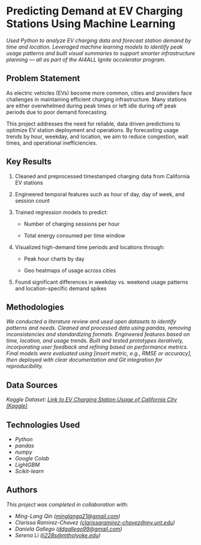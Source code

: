 # Predicting Demand at EV Charging Stations Using Machine Learning

*Used Python to analyze EV charging data and forecast station demand by time and location. Leveraged machine learning models to identify peak usage patterns and built visual summaries to support smarter infrastructure planning — all as part of the AI4ALL Ignite accelerator program.*


## Problem Statement
As electric vehicles (EVs) become more common, cities and providers face challenges in maintaining efficient charging infrastructure. Many stations are either overwhelmed during peak times or left idle during off peak periods due to poor demand forecasting.

This project addresses the need for reliable, data driven predictions to optimize EV station deployment and operations. By forecasting usage trends by hour, weekday, and location, we aim to reduce congestion, wait times, and operational inefficiencies. 

## Key Results <!--- do not change this line -->

1. Cleaned and preprocessed timestamped charging data from California EV stations

2. Engineered temporal features such as hour of day, day of week, and session count

3. Trained regression models to predict:

   * Number of charging sessions per hour

   * Total energy consumed per time window

4. Visualized high-demand time periods and locations through:

   * Peak hour charts by day

   * Geo heatmaps of usage across cities

5. Found significant differences in weekday vs. weekend usage patterns and location-specific demand spikes




## Methodologies 

*We conducted a literature review and used open datasets to identify patterns and needs. Cleaned and processed data using pandas, removing inconsistencies and standardizing formats. Engineered features based on time, location, and usage trends. Built and tested prototypes iteratively, incorporating user feedback and refining based on performance metrics. Final models were evaluated using [insert metric, e.g., RMSE or accuracy], then deployed with clear documentation and Git integration for reproducibility.*


## Data Sources <!--- do not change this line -->

*Kaggle Dataset: [Link to EV Charging Station Usage of California City (Kaggle)](https://www.kaggle.com/datasets/venkatsairo4899/ev-charging-station-usage-of-california-city)*

## Technologies Used <!--- do not change this line -->

- *Python*
- *pandas*
- *numpy*
- *Google Colab*
- *LightGBM*
- *Scikit-learn*


## Authors <!--- do not change this line -->
*This project was completed in collaboration with:*

- *Ming-Lang Qin ([minglangq21@gmail.com](mailto:minglangq21@gmail.com))*
- *Clarissa Ramirez-Chavez  ([clarissaramirez-chavez@my.unt.edu](mailto:clarissaramirez-chavez@my.unt.edu))*
- *Daniela Gallego ([ddgallego99@gmail.com](mailto:ddgallego@gmail.com))*
- *Serena Li ([li228s@mtholyoke.edu](mailto:li228s@mtholyoke.edu))*
